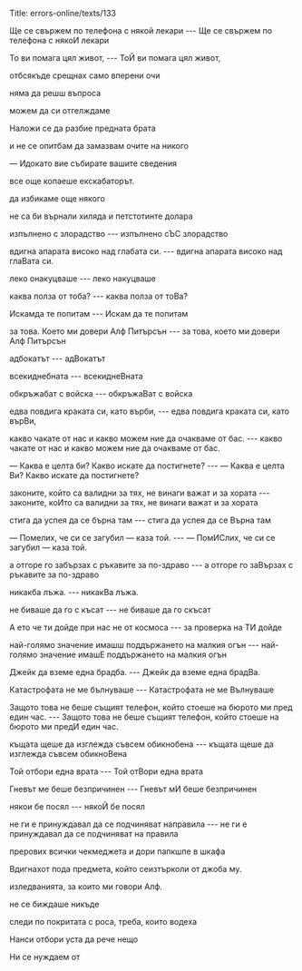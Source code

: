 Title: errors-online/texts/133

Ще се свържем по телефона с някой лекари --- Ще се свържем по телефона с някоИ лекари 

То ви помага цял живот, --- ТоЙ ви помага цял живот,

отбсякъде срещнах само вперени очи

няма да решш въпроса 

можем да си отгелждаме

Наложи се да разбие предната брата

и не се опитбам да замазвам очите на никого

— Идокато вие събирате вашите сведения

все още копаеше екскабаторът.

да избикаме още някого

не са би върнали хиляда и петстотинте долара

изпълнено с злорадство --- изпълнено сЪС злорадство 

вдигна апарата високо над глабата си. --- вдигна апарата високо над глаВата си.

леко oнакуцваше --- леко накуцваше

каква полза от тоба? --- каква полза от тоВа?

Искамда те попитам --- Искам да те попитам

за това. Което ми довери Алф Питърсън --- за това, което ми довери Алф Питърсън

адбокатът --- адВокатът

всекиднебната ---  всекиднеВната

обкръжабат с войска --- обкръжаВат с войска

едва повдига краката си, като върби, --- едва повдига краката си, като върВи,

какво чакате от нас и какво можем ние да очакваме от бас. --- какво чакате от нас и какво можем ние да очакваме от бас.

— Каква е целта би? Какво искате да постигнете? --- — Каква е целта Ви? Какво искате да постигнете?

законите, който са валидни за тях, не винаги важат и за хората --- законите, коИто са валидни за тях, не винаги важат и за хората

стига да успея да се бърна там --- стига да успея да се Върна там

— Помелих, че си се загубил — каза той. --- — ПомИСлих, че си се загубил — каза той.

а отгоре го забързах с ръкавите за по-здраво --- а отгоре го заВързах с ръкавите за по-здраво

никакба лъжа. --- никакВа лъжа.

не биваше да го с късат --- не биваше да го скъсат

А ето че ти дойде при нас не от космоса --- за проверка на ТИ дойде

най-голямо значение имашш поддържането на малкия огън --- най-голямо значение имашE поддържането на малкия огън

Джейк да вземе една брадба. --- Джейк да вземе една брадВа.

Катастрофата не ме бълнуваше --- Катастрофата не ме Вълнуваше

Защото това не беше същият телефон, който стоеше на бюрото ми пред един час.  --- Защото това не беше същият телефон, който стоеше на бюрото ми предИ един час.

къщата щеше да изглежда съвсем обикнобена --- къщата щеше да изглежда съвсем обикноВена

Той отбори една врата --- Той отВори една врата

Гневът ме беше безпричинен --- Гневът мИ беше безпричинен

някои бе посял --- някоЙ бе посял

не ги е принуждавал да се подчиняват направила --- не ги е принуждавал да се подчиняват на правила

прерових всички чекмеджета и дори папкшпе в шкафа

Вдигнахот пода предмета, който сеизтърколи от джоба му.

изледванията, за които ми говори Алф.

не се биждаше никъде

следи по покритата с роса, треба, които водеха

Нанси отбори уста да рече нещо

Ни се нуждаем от
